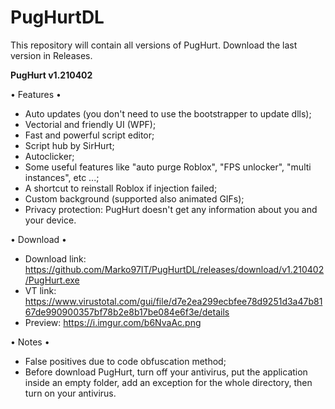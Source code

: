 # PugHurtDL

This repository will contain all versions of PugHurt.
Download the last version in Releases.

**PugHurt v1.210402**

• Features •
- Auto updates (you don't need to use the bootstrapper to update dlls);
- Vectorial and friendly UI (WPF);
- Fast and powerful script editor;
- Script hub by SirHurt;
- Autoclicker;
- Some useful features like "auto purge Roblox", "FPS unlocker", "multi instances", etc ...;
- A shortcut to reinstall Roblox if injection failed;
- Custom background (supported also animated GIFs);
- Privacy protection: PugHurt doesn't get any information about you and your device.

• Download •
- Download link: https://github.com/Marko97IT/PugHurtDL/releases/download/v1.210402/PugHurt.exe
- VT link: https://www.virustotal.com/gui/file/d7e2ea299ecbfee78d9251d3a47b8167de990900357bf78b2e8b17be084e6f3e/details
- Preview: https://i.imgur.com/b6NvaAc.png

• Notes •
- False positives due to code obfuscation method;
- Before download PugHurt, turn off your antivirus, put the application inside an empty folder, add an exception for the whole directory, then turn on your antivirus.
